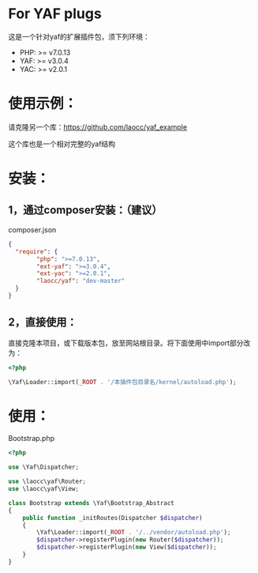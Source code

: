 # For YAF plugs
这是一个针对yaf的扩展插件包，须下列环境：
- PHP: >= v7.0.13
- YAF: >= v3.0.4
- YAC: >= v2.0.1

# 使用示例：
请克隆另一个库：https://github.com/laocc/yaf_example

这个库也是一个相对完整的yaf结构

# 安装：
## 1，通过composer安装：（建议）
composer.json
```json
{
  "require": {
        "php": ">=7.0.13",
        "ext-yaf": ">=3.0.4",
        "ext-yac": ">=2.0.1",
        "laocc/yaf": "dev-master"
  }
}
```
## 2，直接使用：
直接克隆本项目，或下载版本包，放至网站根目录。将下面使用中import部分改为：
```php
<?php

\Yaf\Loader::import(_ROOT . '/本插件包目录名/kernel/autoload.php');

```


# 使用：
Bootstrap.php
```php
<?php

use \Yaf\Dispatcher;

use \laocc\yaf\Router;
use \laocc\yaf\View;

class Bootstrap extends \Yaf\Bootstrap_Abstract
{
    public function _initRoutes(Dispatcher $dispatcher)
    {
        \Yaf\Loader::import(_ROOT . '/../vendor/autoload.php');
        $dispatcher->registerPlugin(new Router($dispatcher));
        $dispatcher->registerPlugin(new View($dispatcher));
    }
}
```

